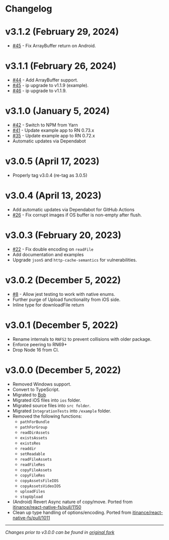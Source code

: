# Changelog

# v3.1.2 (February 29, 2024)
 * [#45](https://github.com/sourcetoad/react-native-fs2/pull/48) - Fix ArrayBuffer return on Android.

# v3.1.1 (February 26, 2024)
 * [#44](https://github.com/sourcetoad/react-native-fs2/pull/44) - Add ArrayBuffer support.
 * [#45](https://github.com/sourcetoad/react-native-fs2/pull/45) - ip upgrade to v1.1.9 (example).
 * [#46](https://github.com/sourcetoad/react-native-fs2/pull/46) - ip upgrade to v1.1.9.

# v3.1.0 (January 5, 2024)
 * [#42](https://github.com/sourcetoad/react-native-fs2/pull/42) - Switch to NPM from Yarn
 * [#41](https://github.com/sourcetoad/react-native-fs2/pull/41) - Update example app to RN 0.73.x
 * [#35](https://github.com/sourcetoad/react-native-fs2/pull/35) - Update example app to RN 0.72.x
 * Automatic updates via Dependabot

# v3.0.5 (April 17, 2023)
 * Properly tag v3.0.4 (re-tag as 3.0.5)

# v3.0.4 (April 13, 2023)
 * Add automatic updates via Dependabot for GitHub Actions
 * [#26](https://github.com/sourcetoad/react-native-fs2/pull/26) - Fix corrupt images if OS buffer is non-empty after flush.

# v3.0.3 (February 20, 2023)
 * [#22](https://github.com/sourcetoad/react-native-fs2/issues/22) - Fix double encoding on `readFile`
 * Add documentation and examples
 * Upgrade `json5` and `http-cache-semantics` for vulnerabilities.

# v3.0.2 (December 5, 2022)
 * [#8](https://github.com/sourcetoad/react-native-fs2/issues/8) - Allow jest testing to work with native enums.
 * Further purge of Upload functionality from iOS side.
 * Inline type for downloadFile return

# v3.0.1 (December 5, 2022)
 * Rename internals to `RNFS2` to prevent collisions with older package.
 * Enforce peering to RN69+
 * Drop Node 16 from CI.

# v3.0.0 (December 5, 2022)

 * Removed Windows support.
 * Convert to TypeScript.
 * Migrated to [Bob](https://github.com/callstack/react-native-builder-bob)
 * Migrated iOS files into `ios` folder.
 * Migrated source files into `src folder`.
 * Migrated `IntegrationTests` into `/example` folder.
 * Removed the following functions:
   * `pathForBundle`
   * `pathForGroup`
   * `readDirAssets`
   * `existsAssets`
   * `existsRes`
   * `readdir`
   * `setReadable`
   * `readFileAssets`
   * `readFileRes`
   * `copyFileAssets`
   * `copyFileRes`
   * `copyAssetsFileIOS`
   * `copyAssetsVideoIOS`
   * `uploadFiles`
   * `stopUpload`
 * (Android) Revert Async nature of copy/move. Ported from [itinance/react-native-fs/pull/1150](https://github.com/itinance/react-native-fs/pull/1150)
 * Clean up type handling of options/encoding. Ported from [itinance/react-native-fs/pull/1011](https://github.com/itinance/react-native-fs/pull/1011)

---
_Changes prior to v3.0.0 can be found in [original fork](https://github.com/itinance/react-native-fs)_
